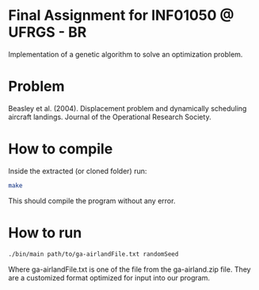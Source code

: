 # Final Assignment for INF01050 @ UFRGS - BR
Implementation of a genetic algorithm to solve an optimization problem.

# Problem
Beasley et al. (2004). Displacement problem and dynamically scheduling aircraft landings. Journal of the Operational Research Society.

# How to compile
  Inside the extracted (or cloned folder) run:
  ```sh
  make
  ```
  This should compile the program without any error.
  
# How to run
```sh
./bin/main path/to/ga-airlandFile.txt randomSeed
```
Where ga-airlandFile.txt is one of the file from the ga-airland.zip file. They are a customized format optimized for input into our program.
